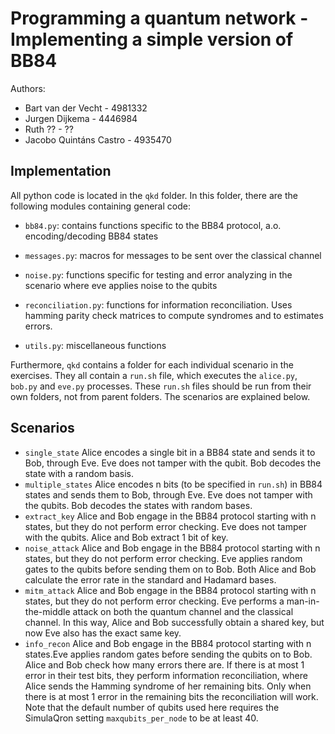 # Programming a quantum network - Implementing a simple version of BB84  
  
Authors: 
- Bart van der Vecht - 4981332  
- Jurgen Dijkema - 4446984  
- Ruth ?? - ??  
- Jacobo Quintáns Castro - 4935470
  
  
## Implementation  
  
All python code is located in the `qkd` folder. In this folder, there are the following modules containing general code:   
  
- `bb84.py`: contains functions specific to the BB84 protocol, a.o. encoding/decoding BB84 states  
  
- `messages.py`: macros for messages to be sent over the classical channel  
  
- `noise.py`: functions specific for testing and error analyzing in the scenario where eve applies noise to the qubits  
  
- `reconciliation.py`: functions for information reconciliation. Uses hamming parity check matrices to compute syndromes and to estimates errors.  
  
- `utils.py`: miscellaneous functions

Furthermore, `qkd` contains a folder for each individual scenario in the exercises. They all contain a `run.sh` file, which executes the `alice.py`, `bob.py` and `eve.py` processes. These `run.sh` files should be run from their own folders, not from parent folders.
The scenarios are explained below.

## Scenarios
- `single_state` Alice encodes a single bit in a BB84 state and sends it to Bob, through Eve. Eve does not tamper with the qubit. Bob decodes the state with a random basis.
- `multiple_states` Alice encodes n bits (to be specified in `run.sh`) in BB84 states and sends them to Bob, through Eve. Eve does not tamper with the qubits. Bob decodes the states with random bases.
- `extract_key` Alice and Bob engage in the BB84 protocol starting with n states, but they do not perform error checking. Eve does not tamper with the qubits. Alice and Bob extract 1 bit of key.
- `noise_attack` Alice and Bob engage in the BB84 protocol starting with n states, but they do not perform error checking. Eve applies random gates to the qubits before sending them on to Bob. Both Alice and Bob calculate the error rate in the standard and Hadamard bases.
- `mitm_attack` Alice and Bob engage in the BB84 protocol starting with n states, but they do not perform error checking. Eve performs a man-in-the-middle attack on both the quantum channel and the classical channel. In this way, Alice and Bob successfully obtain a shared key, but now Eve also has the exact same key.
- `info_recon` Alice and Bob engage in the BB84 protocol starting with n states.Eve applies random gates before sending the qubits on to Bob. Alice and Bob check how many errors there are. If there is at most 1 error in their test bits, they perform information reconciliation, where Alice sends the Hamming syndrome of her remaining bits. Only when there is at most 1 error in the remaining bits the reconciliation will work. Note that the default number of qubits used here requires the SimulaQron setting `maxqubits_per_node` to be at least 40.
